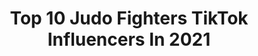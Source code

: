 ---
title: Top 10 Judo Fighters TikTok Influencers In 2021
description: >-
  Find top judo fighters TikTok influencers in 2020.
platform: TikTok
hits: 0
text_top: Analyze the top-rated TikTok profiles on inBeat.
text_bottom: Our platform aggregates 0 TikTok influencers like this for you to pitch.
profiles:
---